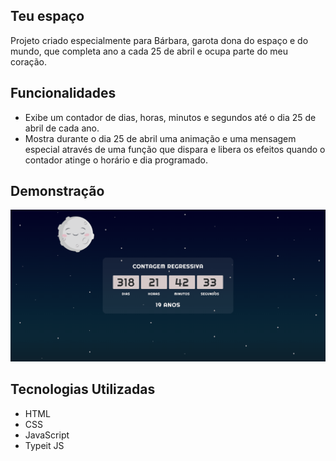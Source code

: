## Teu espaço

Projeto criado especialmente para Bárbara, garota dona do espaço e do mundo, que completa ano a cada 25 de abril e ocupa parte do meu coração.

## Funcionalidades

- Exibe um contador de dias, horas, minutos e segundos até o dia 25 de abril de cada ano.
- Mostra durante o dia 25 de abril uma animação e uma mensagem especial através de uma função que dispara e libera os efeitos quando o contador atinge o horário e dia programado.

## Demonstração

![Demonstração](demo.gif)

## Tecnologias Utilizadas

- HTML
- CSS
- JavaScript
- Typeit JS
